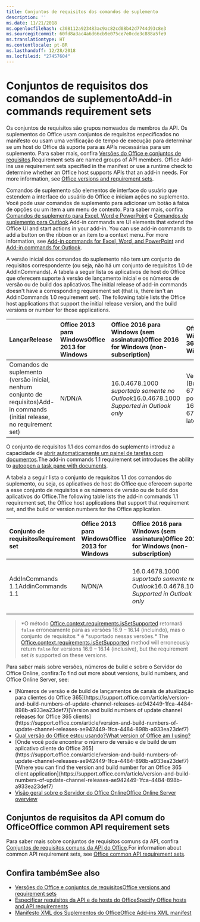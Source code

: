 ```yaml
---
title: Conjuntos de requisitos dos comandos de suplemento
description: ''
ms.date: 11/21/2018
ms.openlocfilehash: c308112a923483ac9ac82cd08b42d7744d93c8e3
ms.sourcegitcommit: 60fd8a3ac4a6d66cb9e075ce7e0cde3c888a5fe9
ms.translationtype: HT
ms.contentlocale: pt-BR
ms.lasthandoff: 12/28/2018
ms.locfileid: "27457604"
---
```

# <a name="add-in-commands-requirement-sets"></a><span data-ttu-id="76696-102">Conjuntos de requisitos dos comandos de suplemento</span><span class="sxs-lookup"><span data-stu-id="76696-102">Add-in commands requirement sets</span></span>

<span data-ttu-id="76696-p101">Os conjuntos de requisitos são grupos nomeados de membros da API. Os suplementos do Office usam conjuntos de requisitos especificados no manifesto ou usam uma verificação de tempo de execução para determinar se um host do Office dá suporte para as APIs necessárias para um suplemento. Para saber mais, confira [Versões do Office e conjuntos de requisitos](https://docs.microsoft.com/office/dev/add-ins/develop/office-versions-and-requirement-sets).</span><span class="sxs-lookup"><span data-stu-id="76696-p101">Requirement sets are named groups of API members. Office Add-ins use requirement sets specified in the manifest or use a runtime check to determine whether an Office host supports APIs that an add-in needs. For more information, see [Office versions and requirement sets](https://docs.microsoft.com/office/dev/add-ins/develop/office-versions-and-requirement-sets).</span></span>

<span data-ttu-id="76696-p102">Comandos de suplemento são elementos de interface do usuário que estendem a interface do usuário do Office e iniciam ações no suplemento. Você pode usar comandos de suplemento para adicionar um botão à faixa de opções ou um item a um menu de contexto. Para saber mais, confira [Comandos de suplemento para Excel, Word e PowerPoint](https://docs.microsoft.com/office/dev/add-ins/design/add-in-commands) e [Comandos de suplemento para Outlook](https://docs.microsoft.com/outlook/add-ins/add-in-commands-for-outlook).</span><span class="sxs-lookup"><span data-stu-id="76696-p102">Add-in commands are UI elements that extend the Office UI and start actions in your add-in. You can use add-in commands to add a button on the ribbon or an item to a context menu. For more information, see [Add-in commands for Excel, Word, and PowerPoint](https://docs.microsoft.com/office/dev/add-ins/design/add-in-commands) and [Add-in commands for Outlook](https://docs.microsoft.com/outlook/add-ins/add-in-commands-for-outlook).</span></span>

<span data-ttu-id="76696-p103">A versão inicial dos comandos do suplemento não tem um conjunto de requisitos correspondente (ou seja, não há um conjunto de requisitos 1.0 de AddInCommands). A tabela a seguir lista os aplicativos de host do Office que oferecem suporte à versão de lançamento inicial e os números de versão ou de build dos aplicativos.</span><span class="sxs-lookup"><span data-stu-id="76696-p103">The initial release of add-in commands doesn't have a corresponding requirement set (that is, there isn't an AddinCommands 1.0 requirement set). The following table lists the Office host applications that support the initial release version, and the build versions or number for those applications.</span></span>  

| <span data-ttu-id="76696-111">Lançar</span><span class="sxs-lookup"><span data-stu-id="76696-111">Release</span></span>   |  <span data-ttu-id="76696-112">Office 2013 para Windows</span><span class="sxs-lookup"><span data-stu-id="76696-112">Office 2013 for Windows</span></span> | <span data-ttu-id="76696-113">Office 2016 para Windows (sem assinatura)</span><span class="sxs-lookup"><span data-stu-id="76696-113">Office 2016 for Windows (non-subscription)</span></span> | <span data-ttu-id="76696-114">Office 365 para Windows</span><span class="sxs-lookup"><span data-stu-id="76696-114">Office 365 for Windows</span></span>   |  <span data-ttu-id="76696-115">Office 365 para iPad</span><span class="sxs-lookup"><span data-stu-id="76696-115">Office 365 for iPad</span></span>  |  <span data-ttu-id="76696-116">Office 365 para Mac</span><span class="sxs-lookup"><span data-stu-id="76696-116">Office 365 for Mac</span></span>  | <span data-ttu-id="76696-117">Office Online</span><span class="sxs-lookup"><span data-stu-id="76696-117">Office Online</span></span>  |  
|:-----|:-----|:-----|:-----|:-----|:-----|:-----|
| <span data-ttu-id="76696-118">Comandos de suplemento (versão inicial, nenhum conjunto de requisitos)</span><span class="sxs-lookup"><span data-stu-id="76696-118">Add-in commands (initial release, no requirement set)</span></span> | <span data-ttu-id="76696-119">N/D</span><span class="sxs-lookup"><span data-stu-id="76696-119">N/A</span></span> | <span data-ttu-id="76696-120">16.0.4678.1000 *suportado somente no Outlook*</span><span class="sxs-lookup"><span data-stu-id="76696-120">16.0.4678.1000 *Supported in Outlook only*</span></span> |<span data-ttu-id="76696-121">Versão 1603 (Build 6769.0000) ou posterior</span><span class="sxs-lookup"><span data-stu-id="76696-121">Version 1603 (Build 6769.0000) or later</span></span> | <span data-ttu-id="76696-122">N/D</span><span class="sxs-lookup"><span data-stu-id="76696-122">N/A</span></span> | <span data-ttu-id="76696-123">15.33 ou posterior</span><span class="sxs-lookup"><span data-stu-id="76696-123">15.33 or later</span></span>| <span data-ttu-id="76696-124">Janeiro de 2016</span><span class="sxs-lookup"><span data-stu-id="76696-124">January 2016</span></span> |

<span data-ttu-id="76696-125">O conjunto de requisitos 1.1 dos comandos do suplemento introduz a capacidade de [abrir automaticamente um painel de tarefas com documentos](https://docs.microsoft.com/office/dev/add-ins/develop/automatically-open-a-task-pane-with-a-document).</span><span class="sxs-lookup"><span data-stu-id="76696-125">The add-in commands 1.1 requirement set introduces the ability to [autoopen a task pane with documents](https://docs.microsoft.com/office/dev/add-ins/develop/automatically-open-a-task-pane-with-a-document).</span></span>

<span data-ttu-id="76696-126">A tabela a seguir lista o conjunto de requisitos 1.1 dos comandos do suplemento, ou seja, os aplicativos de host do Office que oferecem suporte a esse conjunto de requisitos e os números de versão ou de build dos aplicativos do Office.</span><span class="sxs-lookup"><span data-stu-id="76696-126">The following table lists the add-in commands 1.1 requirement set, the Office host applications that support that requirement set, and the build or version numbers for the Office application.</span></span> 

|  <span data-ttu-id="76696-127">Conjunto de requisitos</span><span class="sxs-lookup"><span data-stu-id="76696-127">Requirement set</span></span>  |  <span data-ttu-id="76696-128">Office 2013 para Windows</span><span class="sxs-lookup"><span data-stu-id="76696-128">Office 2013 for Windows</span></span> | <span data-ttu-id="76696-129">Office 2016 para Windows (sem assinatura)</span><span class="sxs-lookup"><span data-stu-id="76696-129">Office 2016 for Windows (non-subscription)</span></span> | <span data-ttu-id="76696-130">Office 365 para Windows</span><span class="sxs-lookup"><span data-stu-id="76696-130">Office 365 for Windows</span></span>   |  <span data-ttu-id="76696-131">Office 365 para iPad</span><span class="sxs-lookup"><span data-stu-id="76696-131">Office 365 for iPad</span></span>  |  <span data-ttu-id="76696-132">Office 365 para Mac</span><span class="sxs-lookup"><span data-stu-id="76696-132">Office 365 for Mac</span></span>  | <span data-ttu-id="76696-133">Office Online</span><span class="sxs-lookup"><span data-stu-id="76696-133">Office Online</span></span>  |  
|:-----|:-----|:-----|:-----|:-----|:-----|:-----|
| <span data-ttu-id="76696-134">AddInCommands 1.1</span><span class="sxs-lookup"><span data-stu-id="76696-134">AddinCommands 1.1</span></span>  | <span data-ttu-id="76696-135">N/D</span><span class="sxs-lookup"><span data-stu-id="76696-135">N/A</span></span> | <span data-ttu-id="76696-136">16.0.4678.1000 *suportado somente no Outlook*</span><span class="sxs-lookup"><span data-stu-id="76696-136">16.0.4678.1000 *Supported in Outlook only*</span></span>  | <span data-ttu-id="76696-137">Versão 1705 (Build 8121.1000) ou posterior</span><span class="sxs-lookup"><span data-stu-id="76696-137">Version 1705 (Build 8121.1000) or later</span></span> | <span data-ttu-id="76696-138">N/D</span><span class="sxs-lookup"><span data-stu-id="76696-138">N/A</span></span> | <span data-ttu-id="76696-139">15.34 ou posterior\*</span><span class="sxs-lookup"><span data-stu-id="76696-139">15.34 or later\*</span></span>| <span data-ttu-id="76696-140">Maio de 2017</span><span class="sxs-lookup"><span data-stu-id="76696-140">May 2017</span></span> |

><span data-ttu-id="76696-141">\*O método [Office.context.requirements.isSetSupported](https://docs.microsoft.com/javascript/api/office/office.requirementsetsupport#issetsupported-name--minversion-) retornará `false` erroneamente para as versões 16.9 &ndash; 16.14 (incluindo), mas o conjunto de requisitos \* é \*suportado nessas versões.</span><span class="sxs-lookup"><span data-stu-id="76696-141">\* The [Office.context.requirements.isSetSupported](https://docs.microsoft.com/javascript/api/office/office.requirementsetsupport#issetsupported-name--minversion-) method will erroneously return `false` for versions 16.9 &ndash; 16.14 (inclusive), but the requirement set *is* supported on these versions.</span></span>

<span data-ttu-id="76696-142">Para saber mais sobre versões, números de build e sobre o Servidor do Office Online, confira:</span><span class="sxs-lookup"><span data-stu-id="76696-142">To find out more about versions, build numbers, and Office Online Server, see:</span></span>

- <span data-ttu-id="76696-143">
  [Números de versão e de build de lançamentos de canais de atualização para clientes do Office 365](https://support.office.com/article/version-and-build-numbers-of-update-channel-releases-ae942449-1fca-4484-898b-a933ea23def7)</span><span class="sxs-lookup"><span data-stu-id="76696-143">[Version and build numbers of update channel releases for Office 365 clients](https://support.office.com/article/version-and-build-numbers-of-update-channel-releases-ae942449-1fca-4484-898b-a933ea23def7)</span></span>
- [<span data-ttu-id="76696-144">Qual versão do Office estou usando?</span><span class="sxs-lookup"><span data-stu-id="76696-144">What version of Office am I using?</span></span>](https://support.office.com/article/What-version-of-Office-am-I-using-932788b8-a3ce-44bf-bb09-e334518b8b19)
- <span data-ttu-id="76696-145">
  [Onde você pode encontrar o número de versão e de build de um aplicativo cliente do Office 365](https://support.office.com/article/version-and-build-numbers-of-update-channel-releases-ae942449-1fca-4484-898b-a933ea23def7)</span><span class="sxs-lookup"><span data-stu-id="76696-145">[Where you can find the version and build number for an Office 365 client application](https://support.office.com/article/version-and-build-numbers-of-update-channel-releases-ae942449-1fca-4484-898b-a933ea23def7)</span></span>
- [<span data-ttu-id="76696-146">Visão geral sobre o Servidor do Office Online</span><span class="sxs-lookup"><span data-stu-id="76696-146">Office Online Server overview</span></span>](https://docs.microsoft.com/officeonlineserver/office-online-server-overview)

## <a name="office-common-api-requirement-sets"></a><span data-ttu-id="76696-147">Conjuntos de requisitos da API comum do Office</span><span class="sxs-lookup"><span data-stu-id="76696-147">Office common API requirement sets</span></span>

<span data-ttu-id="76696-148">Para saber mais sobre conjuntos de requisitos comuns da API, confira [Conjuntos de requisitos comuns da API do Office](office-add-in-requirement-sets.md).</span><span class="sxs-lookup"><span data-stu-id="76696-148">For information about common API requirement sets, see [Office common API requirement sets](office-add-in-requirement-sets.md).</span></span>

## <a name="see-also"></a><span data-ttu-id="76696-149">Confira também</span><span class="sxs-lookup"><span data-stu-id="76696-149">See also</span></span>

- [<span data-ttu-id="76696-150">Versões do Office e conjuntos de requisitos</span><span class="sxs-lookup"><span data-stu-id="76696-150">Office versions and requirement sets</span></span>](https://docs.microsoft.com/office/dev/add-ins/develop/office-versions-and-requirement-sets)
- [<span data-ttu-id="76696-151">Especificar requisitos da API e de hosts do Office</span><span class="sxs-lookup"><span data-stu-id="76696-151">Specify Office hosts and API requirements</span></span>](https://docs.microsoft.com/office/dev/add-ins/develop/specify-office-hosts-and-api-requirements)
- [<span data-ttu-id="76696-152">Manifesto XML dos Suplementos do Office</span><span class="sxs-lookup"><span data-stu-id="76696-152">Office Add-ins XML manifest</span></span>](https://docs.microsoft.com/office/dev/add-ins/develop/add-in-manifests)
